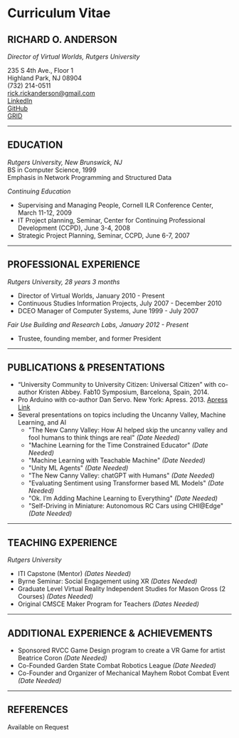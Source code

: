 # Curriculum Vitae
## RICHARD O. ANDERSON
_Director of Virtual Worlds, Rutgers University_

235 S 4th Ave., Floor 1  
Highland Park, NJ 08904  
(732) 214-0511  
rick.rickanderson@gmail.com  
[LinkedIn](www.linkedin.com/in/rickanderson-4930741)  
[GitHub](github.com/ricklon)  
[GRID](tlt.rutgers.edu/grid)

---

## EDUCATION

_Rutgers University, New Brunswick, NJ_  
BS in Computer Science, 1999  
Emphasis in Network Programming and Structured Data  

_Continuing Education_
- Supervising and Managing People, Cornell ILR Conference Center, March 11-12, 2009
- IT Project planning, Seminar, Center for Continuing Professional Development (CCPD), June 3-4, 2008
- Strategic Project Planning, Seminar, CCPD, June 6-7, 2007

---

## PROFESSIONAL EXPERIENCE

_Rutgers University, 28 years 3 months_
- Director of Virtual Worlds, January 2010 - Present
- Continuous Studies Information Projects, July 2007 - December 2010
- DCEO Manager of Computer Systems, June 1999 - July 2007

_Fair Use Building and Research Labs, January 2012 - Present_
- Trustee, founding member, and former President

---

## PUBLICATIONS & PRESENTATIONS

- “University Community to University Citizen: Universal Citizen” with co-author Kristen Abbey. Fab10 Symposium, Barcelona, Spain, 2014.
- Pro Arduino with co-author Dan Servo. New York: Apress. 2013. [Apress Link](http://www.apress.com/9781430239390)
- Several presentations on topics including the Uncanny Valley, Machine Learning, and AI
  - "The New Canny Valley: How AI helped skip the uncanny valley and fool humans to think things are real" _(Date Needed)_
  - "Machine Learning for the Time Constrained Educator" _(Date Needed)_
  - "Machine Learning with Teachable Machine" _(Date Needed)_
  - "Unity ML Agents" _(Date Needed)_
  - "The New Canny Valley: chatGPT with Humans" _(Date Needed)_
  - "Evaluating Sentiment using Transformer based ML Models" _(Date Needed)_
  - "Ok. I’m Adding Machine Learning to Everything" _(Date Needed)_
  - "Self-Driving in Miniature: Autonomous RC Cars using CHI@Edge" _(Date Needed)_

---

## TEACHING EXPERIENCE

_Rutgers University_
- ITI Capstone (Mentor) _(Dates Needed)_
- Byrne Seminar: Social Engagement using XR _(Dates Needed)_
- Graduate Level Virtual Reality Independent Studies for Mason Gross (2 Courses) _(Dates Needed)_
- Original CMSCE Maker Program for Teachers _(Dates Needed)_

---

## ADDITIONAL EXPERIENCE & ACHIEVEMENTS

- Sponsored RVCC Game Design program to create a VR Game for artist Beatrice Coron _(Date Needed)_
- Co-Founded Garden State Combat Robotics League _(Date Needed)_
- Co-Founder and Organizer of Mechanical Mayhem Robot Combat Event _(Date Needed)_

---

## REFERENCES
Available on Request

